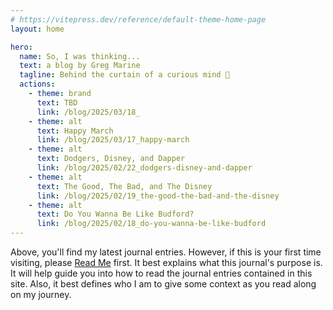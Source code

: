 ```yaml
---
# https://vitepress.dev/reference/default-theme-home-page
layout: home

hero:
  name: So, I was thinking...
  text: a blog by Greg Marine
  tagline: Behind the curtain of a curious mind 🤔
  actions:
    - theme: brand
      text: TBD
      link: /blog/2025/03/18_
    - theme: alt
      text: Happy March
      link: /blog/2025/03/17_happy-march
    - theme: alt
      text: Dodgers, Disney, and Dapper
      link: /blog/2025/02/22_dodgers-disney-and-dapper
    - theme: alt
      text: The Good, The Bad, and The Disney
      link: /blog/2025/02/19_the-good-the-bad-and-the-disney
    - theme: alt
      text: Do You Wanna Be Like Budford?
      link: /blog/2025/02/18_do-you-wanna-be-like-budford
---
```


Above, you'll find my latest journal entries. However, if this is your first time visiting, please [Read Me](read-me) first. It best explains what this journal's purpose is. It will help guide you into how to read the journal entries contained in this site. Also, it best defines who I am to give some context as you read along on my journey.